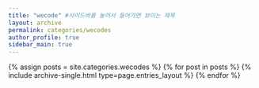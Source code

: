 ```yaml
---
title: "wecode" #사이드바를 눌러서 들어가면 보이는 제목
layout: archive
permalink: categories/wecodes
author_profile: true
sidebar_main: true
---
```


{% assign posts = site.categories.wecodes %}
{% for post in posts %} {% include archive-single.html type=page.entries_layout %} {% endfor %}

